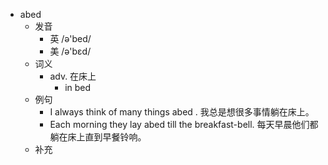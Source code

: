 - abed
  - 发音
    - 英 /ə'bed/
    - 美 /ə'bɛd/
  - 词义
    - adv. 在床上
      - in bed 
  - 例句
    - I always think of many things abed . 我总是想很多事情躺在床上。
    - Each morning they lay abed till the breakfast-bell. 每天早晨他们都躺在床上直到早餐铃响。
  - 补充